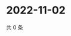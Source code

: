 # 2022-11-02

共 0 条

<!-- BEGIN WEIBO -->
<!-- 最后更新时间 Wed Nov 02 2022 01:26:04 GMT+0800 (China Standard Time) -->

<!-- END WEIBO -->
